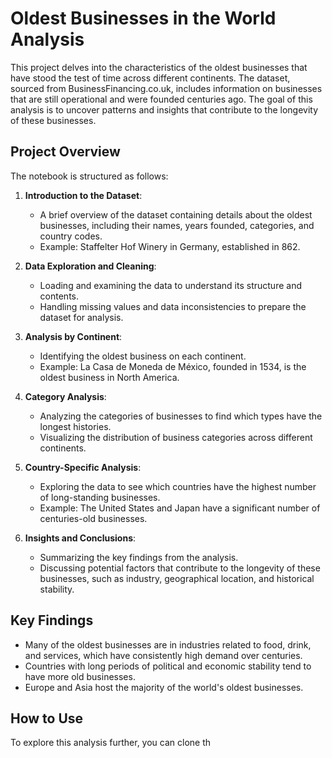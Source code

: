# Oldest Businesses in the World Analysis

This project delves into the characteristics of the oldest businesses that have stood the test of time across different continents. The dataset, sourced from BusinessFinancing.co.uk, includes information on businesses that are still operational and were founded centuries ago. The goal of this analysis is to uncover patterns and insights that contribute to the longevity of these businesses.

## Project Overview

The notebook is structured as follows:

1. **Introduction to the Dataset**:
   - A brief overview of the dataset containing details about the oldest businesses, including their names, years founded, categories, and country codes.
   - Example: Staffelter Hof Winery in Germany, established in 862.

2. **Data Exploration and Cleaning**:
   - Loading and examining the data to understand its structure and contents.
   - Handling missing values and data inconsistencies to prepare the dataset for analysis.

3. **Analysis by Continent**:
   - Identifying the oldest business on each continent.
   - Example: La Casa de Moneda de México, founded in 1534, is the oldest business in North America.

4. **Category Analysis**:
   - Analyzing the categories of businesses to find which types have the longest histories.
   - Visualizing the distribution of business categories across different continents.

5. **Country-Specific Analysis**:
   - Exploring the data to see which countries have the highest number of long-standing businesses.
   - Example: The United States and Japan have a significant number of centuries-old businesses.

6. **Insights and Conclusions**:
   - Summarizing the key findings from the analysis.
   - Discussing potential factors that contribute to the longevity of these businesses, such as industry, geographical location, and historical stability.

## Key Findings

- Many of the oldest businesses are in industries related to food, drink, and services, which have consistently high demand over centuries.
- Countries with long periods of political and economic stability tend to have more old businesses.
- Europe and Asia host the majority of the world's oldest businesses.

## How to Use

To explore this analysis further, you can clone th
